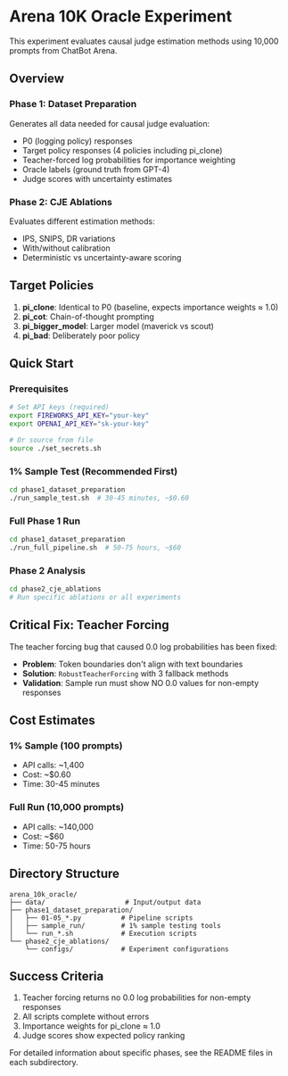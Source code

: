 # Arena 10K Oracle Experiment

This experiment evaluates causal judge estimation methods using 10,000 prompts from ChatBot Arena.

## Overview

### Phase 1: Dataset Preparation
Generates all data needed for causal judge evaluation:
- P0 (logging policy) responses
- Target policy responses (4 policies including pi_clone)
- Teacher-forced log probabilities for importance weighting
- Oracle labels (ground truth from GPT-4)
- Judge scores with uncertainty estimates

### Phase 2: CJE Ablations
Evaluates different estimation methods:
- IPS, SNIPS, DR variations
- With/without calibration
- Deterministic vs uncertainty-aware scoring

## Target Policies

1. **pi_clone**: Identical to P0 (baseline, expects importance weights ≈ 1.0)
2. **pi_cot**: Chain-of-thought prompting
3. **pi_bigger_model**: Larger model (maverick vs scout)
4. **pi_bad**: Deliberately poor policy

## Quick Start

### Prerequisites
```bash
# Set API keys (required)
export FIREWORKS_API_KEY="your-key"
export OPENAI_API_KEY="sk-your-key"

# Or source from file
source ./set_secrets.sh
```

### 1% Sample Test (Recommended First)
```bash
cd phase1_dataset_preparation
./run_sample_test.sh  # 30-45 minutes, ~$0.60
```

### Full Phase 1 Run
```bash
cd phase1_dataset_preparation
./run_full_pipeline.sh  # 50-75 hours, ~$60
```

### Phase 2 Analysis
```bash
cd phase2_cje_ablations
# Run specific ablations or all experiments
```

## Critical Fix: Teacher Forcing

The teacher forcing bug that caused 0.0 log probabilities has been fixed:
- **Problem**: Token boundaries don't align with text boundaries
- **Solution**: `RobustTeacherForcing` with 3 fallback methods
- **Validation**: Sample run must show NO 0.0 values for non-empty responses

## Cost Estimates

### 1% Sample (100 prompts)
- API calls: ~1,400
- Cost: ~$0.60
- Time: 30-45 minutes

### Full Run (10,000 prompts)
- API calls: ~140,000
- Cost: ~$60
- Time: 50-75 hours

## Directory Structure
```
arena_10k_oracle/
├── data/                    # Input/output data
├── phase1_dataset_preparation/
│   ├── 01-05_*.py          # Pipeline scripts
│   ├── sample_run/         # 1% sample testing tools
│   └── run_*.sh            # Execution scripts
└── phase2_cje_ablations/
    └── configs/            # Experiment configurations
```

## Success Criteria

1. Teacher forcing returns no 0.0 log probabilities for non-empty responses
2. All scripts complete without errors
3. Importance weights for pi_clone ≈ 1.0
4. Judge scores show expected policy ranking

For detailed information about specific phases, see the README files in each subdirectory.